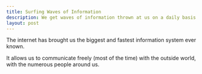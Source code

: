 ```yaml
---
title: Surfing Waves of Information
description: We get waves of information thrown at us on a daily basis. information, attention
layout: post
---
```

The internet has brought us the biggest and fastest information system ever known.

It allows us to communicate freely (most of the time) with the outside world, with the numerous people around us.
